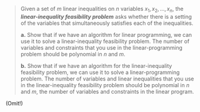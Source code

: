 > Given a set of $m$ linear inequalities on $n$ variables $x_1, x_2, \dots, x_n$, the ***linear-inequality feasibility problem*** asks whether there is a setting of the variables that simultaneously satisfies each of the inequalities.
> 
> **a.** Show that if we have an algorithm for linear programming, we can use it to solve a linear-inequality feasibility problem. The number of variables and constraints that you use in the linear-programming problem should be polynomial in $n$ and $m$.
> 
> **b.** Show that if we have an algorithm for the linear-inequality feasibility problem, we can use it to solve a linear-programming problem. The number of variables and linear inequalities that you use in the linear-inequality feasibility problem should be polynomial in $n$ and $m$, the number of variables and constraints in the linear program.

(Omit!)
